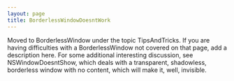 ```yaml
---
layout: page
title: BorderlessWindowDoesntWork
---
```


Moved to BorderlessWindow under the topic TipsAndTricks. If you are having difficulties with a BorderlessWindow not covered on that page, add a description here. For some additional interesting discussion, see NSWindowDoesntShow, which deals with a transparent, shadowless, borderless window with no content, which will make it, well, invisible.

